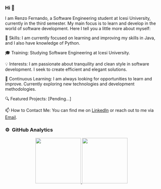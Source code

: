 ### Hi 👋

I am Renzo Fernando, a Software Engineering student at Icesi University, currently in the third semester. My main focus is to learn and develop in the world of software development. Here I tell you a little more about myself:

🚀 Skills: I am currently focused on learning and improving my skills in Java, and I also have knowledge of Python.

🎓 Training: Studying Software Engineering at Icesi University.

💡 Interests: I am passionate about tranquility and clean style in software development. I seek to create efficient and elegant solutions.

🌱 Continuous Learning: I am always looking for opportunities to learn and improve. Currently exploring new technologies and development methodologies.

🔍 Featured Projects: [Pending...]

📫 How to Contact Me: You can find me on [LinkedIn](https://www.linkedin.com/in/renzofernando/) or reach out to me via [Email](mailto:renzofernando.md@gmail.com).



### ⚙️ &nbsp;GitHub Analytics

<p align="center">
  <a href="https://github.com/RenzoFernando">
    <img height="150em" src="https://github-readme-stats-eight-theta.vercel.app/api?username=RenzoFernando&show_icons=true&theme=algolia&include_all_commits=true&count_private=true"/>
    <img height="150em" src="https://github-readme-stats-eight-theta.vercel.app/api/top-langs/?username=RenzoFernando&layout=compact&langs_count=8&theme=algolia"/>
  </a>
</p>
